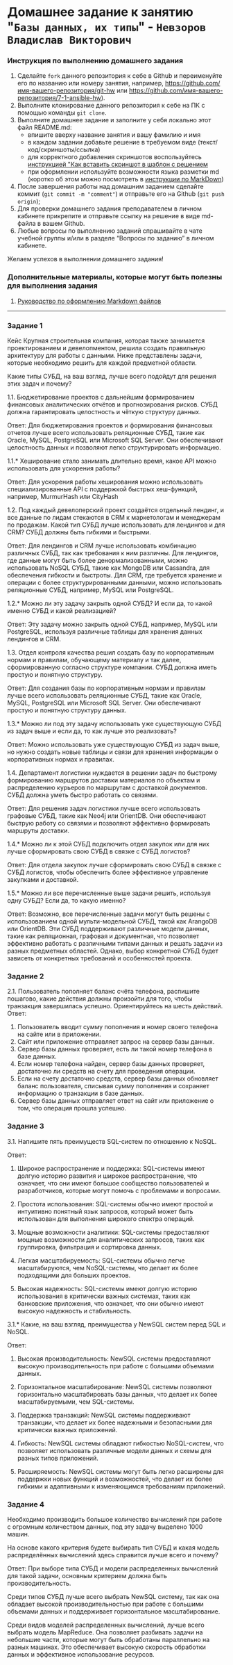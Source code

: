 # Домашнее задание к занятию "`Базы данных, их типы`" - `Невзоров Владислав Викторович`


### Инструкция по выполнению домашнего задания

   1. Сделайте `fork` данного репозитория к себе в Github и переименуйте его по названию или номеру занятия, например, https://github.com/имя-вашего-репозитория/git-hw или  https://github.com/имя-вашего-репозитория/7-1-ansible-hw).
   2. Выполните клонирование данного репозитория к себе на ПК с помощью команды `git clone`.
   3. Выполните домашнее задание и заполните у себя локально этот файл README.md:
      - впишите вверху название занятия и вашу фамилию и имя
      - в каждом задании добавьте решение в требуемом виде (текст/код/скриншоты/ссылка)
      - для корректного добавления скриншотов воспользуйтесь [инструкцией "Как вставить скриншот в шаблон с решением](https://github.com/netology-code/sys-pattern-homework/blob/main/screen-instruction.md)
      - при оформлении используйте возможности языка разметки md (коротко об этом можно посмотреть в [инструкции  по MarkDown](https://github.com/netology-code/sys-pattern-homework/blob/main/md-instruction.md))
   4. После завершения работы над домашним заданием сделайте коммит (`git commit -m "comment"`) и отправьте его на Github (`git push origin`);
   5. Для проверки домашнего задания преподавателем в личном кабинете прикрепите и отправьте ссылку на решение в виде md-файла в вашем Github.
   6. Любые вопросы по выполнению заданий спрашивайте в чате учебной группы и/или в разделе “Вопросы по заданию” в личном кабинете.
   
Желаем успехов в выполнении домашнего задания!
   
### Дополнительные материалы, которые могут быть полезны для выполнения задания

1. [Руководство по оформлению Markdown файлов](https://gist.github.com/Jekins/2bf2d0638163f1294637#Code)

---

### Задание 1

Кейс
Крупная строительная компания, которая также занимается проектированием и девелопментом, решила создать правильную архитектуру для работы с данными. Ниже представлены задачи, которые необходимо решить для каждой предметной области.

Какие типы СУБД, на ваш взгляд, лучше всего подойдут для решения этих задач и почему?

1.1. Бюджетирование проектов с дальнейшим формированием финансовых аналитических отчётов и прогнозирования рисков. СУБД должна гарантировать целостность и чёткую структуру данных.

Ответ:
Для бюджетирования проектов и формирования финансовых отчетов лучше всего использовать реляционные СУБД, такие как Oracle, MySQL, PostgreSQL или Microsoft SQL Server. Они обеспечивают целостность данных и позволяют легко структурировать информацию.

1.1.* Хеширование стало занимать длительно время, какое API можно использовать для ускорения работы?

Ответ:
Для ускорения работы хеширования можно использовать специализированные API с поддержкой быстрых хеш-функций, например, MurmurHash или CityHash

1.2. Под каждый девелоперский проект создаётся отдельный лендинг, и все данные по лидам стекаются в CRM к маркетологам и менеджерам по продажам. Какой тип СУБД лучше использовать для лендингов и для CRM? СУБД должны быть гибкими и быстрыми.

Ответ:
Для лендингов и CRM лучше использовать комбинацию различных СУБД, так как требования к ним различны. Для лендингов, где данные могут быть более денормализованными, можно использовать NoSQL СУБД, такие как MongoDB или Cassandra, для обеспечения гибкости и быстроты. Для CRM, где требуется хранение и операции с более структурированными данными, можно использовать реляционные СУБД, например, MySQL или PostgreSQL.

1.2.* Можно ли эту задачу закрыть одной СУБД? И если да, то какой именно СУБД и какой реализацией?

Ответ:
Эту задачу можно закрыть одной СУБД, например, MySQL или PostgreSQL, используя различные таблицы для хранения данных лендингов и CRM.

1.3. Отдел контроля качества решил создать базу по корпоративным нормам и правилам, обучающему материалу и так далее, сформированную согласно структуре компании. СУБД должна иметь простую и понятную структуру.

Ответ:
Для создания базы по корпоративным нормам и правилам лучше всего использовать реляционные СУБД, такие как Oracle, MySQL, PostgreSQL или Microsoft SQL Server. Они обеспечивают простую и понятную структуру данных.

1.3.* Можно ли под эту задачу использовать уже существующую СУБД из задач выше и если да, то как лучше это реализовать?

Ответ:
Можно использовать уже существующую СУБД из задач выше, но нужно создать новые таблицы и связи для хранения информации о корпоративных нормах и правилах.

1.4. Департамент логистики нуждается в решении задач по быстрому формированию маршрутов доставки материалов по объектам и распределению курьеров по маршрутам с доставкой документов. СУБД должна уметь быстро работать со связями.

Ответ:
Для решения задач логистики лучше всего использовать графовые СУБД, такие как Neo4j или OrientDB. Они обеспечивают быструю работу со связями и позволяют эффективно формировать маршруты доставки.

1.4.* Можно ли к этой СУБД подключить отдел закупок или для них лучше сформировать свою СУБД в связке с СУБД логистов?

Ответ:
Для отдела закупок лучше сформировать свою СУБД в связке с СУБД логистов, чтобы обеспечить более эффективное управление закупками и доставкой.

1.5.* Можно ли все перечисленные выше задачи решить, используя одну СУБД? Если да, то какую именно?

Ответ:
Возможно, все перечисленные задачи могут быть решены с использованием одной мульти-модельной СУБД, такой как ArangoDB или OrientDB. Эти СУБД поддерживают различные модели данных, такие как реляционная, графовая и документная, что позволяет эффективно работать с различными типами данных и решать задачи из разных предметных областей. Однако, выбор конкретной СУБД будет зависеть от конкретных требований и особенностей проекта.



### Задание 2

2.1. Пользователь пополняет баланс счёта телефона, распишите пошагово, какие действия должны произойти для того, чтобы транзакция завершилась успешно. Ориентируйтесь на шесть действий.
Ответ:
1. Пользователь вводит сумму пополнения и номер своего телефона на сайте или в приложении.
2. Сайт или приложение отправляет запрос на сервер базы данных.
3. Сервер базы данных проверяет, есть ли такой номер телефона в базе данных.
4. Если номер телефона найден, сервер базы данных проверяет, достаточно ли средств на счету для проведения операции.
5. Если на счету достаточно средств, сервер базы данных обновляет баланс пользователя, списывая сумму пополнения и сохраняет информацию о транзакции в базе данных.
6. Сервер базы данных отправляет ответ на сайт или приложение о том, что операция прошла успешно.



### Задание 3

3.1. Напишите пять преимуществ SQL-систем по отношению к NoSQL.

Ответ:
1. Широкое распространение и поддержка: SQL-системы имеют долгую историю развития и широкое распространение, что означает, что они имеют большое сообщество пользователей и разработчиков, которые могут помочь с проблемами и вопросами.

2. Простота использования: SQL-системы обычно имеют простой и интуитивно понятный язык запросов, который может быть использован для выполнения широкого спектра операций.

3. Мощные возможности аналитики: SQL-системы предоставляют мощные возможности для аналитических запросов, таких как группировка, фильтрация и сортировка данных.

4. Легкая масштабируемость: SQL-системы обычно легче масштабируются, чем NoSQL-системы, что делает их более подходящими для больших проектов.

5. Высокая надежность: SQL-системы имеют долгую историю использования в критически важных системах, таких как банковские приложения, что означает, что они обычно имеют высокую надежность и стабильность.

3.1.* Какие, на ваш взгляд, преимущества у NewSQL систем перед SQL и NoSQL.

Ответ:
1. Высокая производительность: NewSQL системы предоставляют высокую производительность при работе с большими объемами данных.

2. Горизонтальное масштабирование: NewSQL системы позволяют горизонтально масштабировать базы данных, что делает их более масштабируемыми, чем SQL-системы.

3. Поддержка транзакций: NewSQL системы поддерживают транзакции, что делает их более надежными и безопасными для критически важных приложений.

4. Гибкость: NewSQL системы обладают гибкостью NoSQL-систем, что позволяет использовать различные модели данных и схемы для разных типов приложений.

5. Расширяемость: NewSQL системы могут быть легко расширены для поддержки новых функций и возможностей, что делает их более гибкими и адаптивными к изменяющимся требованиям приложений.



### Задание 4

Необходимо производить большое количество вычислений при работе с огромным количеством данных, под эту задачу выделено 1000 машин.

На основе какого критерия будете выбирать тип СУБД и какая модель распределённых вычислений здесь справится лучше всего и почему?

Ответ:
При выборе типа СУБД и модели распределенных вычислений для такой задачи, основным критерием должна быть производительность.

Среди типов СУБД лучше всего выбрать NewSQL систему, так как она обладает высокой производительностью при работе с большими объемами данных и поддерживает горизонтальное масштабирование.

Среди видов моделей распределенных вычислений, лучше всего выбрать модель MapReduce. Она позволяет разбивать задачи на небольшие части, которые могут быть обработаны параллельно на разных машинах. Это обеспечивает высокую скорость обработки данных и эффективное использование ресурсов.

